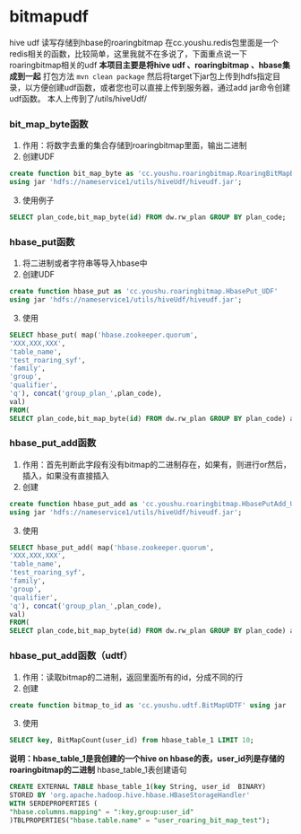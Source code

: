 # bitmapudf
hive udf 读写存储到hbase的roaringbitmap
在cc.youshu.redis包里面是一个redis相关的函数，比较简单，这里我就不在多说了，下面重点说一下roaringbitmap相关的udf
**本项目主要是将hive udf 、roaringbitmap 、hbase集成到一起**
打包方法
`mvn clean package`
然后将target下jar包上传到hdfs指定目录，以方便创建udf函数，或者您也可以直接上传到服务器，通过add jar命令创建udf函数。
本人上传到了/utils/hiveUdf/
### bit_map_byte函数
 1. 作用：将数字去重的集合存储到roaringbitmap里面，输出二进制
 2. 创建UDF
```sql
create function bit_map_byte as 'cc.youshu.roaringbitmap.RoaringBitMapByteUDAF' 
using jar 'hdfs://nameservice1/utils/hiveUdf/hiveudf.jar';
```
 3. 使用例子
```sql
SELECT plan_code,bit_map_byte(id) FROM dw.rw_plan GROUP BY plan_code;
```
### hbase_put函数
 1. 将二进制或者字符串等导入hbase中
 2. 创建UDF

```sql
create function hbase_put as 'cc.youshu.roaringbitmap.HbasePut_UDF' 
using jar 'hdfs://nameservice1/utils/hiveUdf/hiveudf.jar';
```
 3. 使用
```sql
SELECT hbase_put( map('hbase.zookeeper.quorum',
'XXX,XXX,XXX',
'table_name',
'test_roaring_syf',
'family',
'group',
'qualifier',
'q'), concat('group_plan_',plan_code),
val)
FROM(
SELECT plan_code,bit_map_byte(id) FROM dw.rw_plan GROUP BY plan_code) a;
```
### hbase_put_add函数

 1. 作用：首先判断此字段有没有bitmap的二进制存在，如果有，则进行or然后，插入，如果没有直接插入
 2. 创建
 

```sql
create function hbase_put_add as 'cc.youshu.roaringbitmap.HbasePutAdd_UDF' 
using jar 'hdfs://nameservice1/utils/hiveUdf/hiveudf.jar';
```

 3. 使用
 

```sql
SELECT hbase_put_add( map('hbase.zookeeper.quorum',
'XXX,XXX,XXX',
'table_name',
'test_roaring_syf',
'family',
'group',
'qualifier',
'q'), concat('group_plan_',plan_code),
val)
FROM(
SELECT plan_code,bit_map_byte(id) FROM dw.rw_plan GROUP BY plan_code) a;
```
### hbase_put_add函数（udtf）

 1. 作用：读取bitmap的二进制，返回里面所有的id，分成不同的行
 2. 创建
 

```sql
create function bitmap_to_id as 'cc.youshu.udtf.BitMapUDTF' using jar 'hdfs://nameservice1/utils/hiveUdf/hiveudf.jar';
```

 3. 使用
 

```sql
SELECT key, BitMapCount(user_id) from hbase_table_1 LIMIT 10;
```
**说明：hbase_table_1是我创建的一个hive on hbase的表，user_id列是存储的roaringbitmap的二进制**
hbase_table_1表创建语句

```sql
CREATE EXTERNAL TABLE hbase_table_1(key String, user_id  BINARY) 
STORED BY 'org.apache.hadoop.hive.hbase.HBaseStorageHandler'
WITH SERDEPROPERTIES (
"hbase.columns.mapping" = ":key,group:user_id"
)TBLPROPERTIES("hbase.table.name" = "user_roaring_bit_map_test");
```


